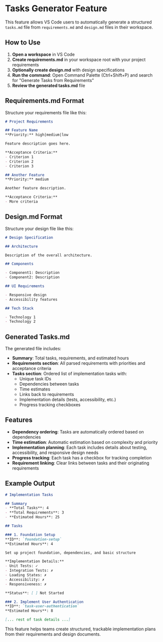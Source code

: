 # Tasks Generator Feature

This feature allows VS Code users to automatically generate a structured `tasks.md` file from `requirements.md` and `design.md` files in their workspace.

## How to Use

1. **Open a workspace** in VS Code
2. **Create requirements.md** in your workspace root with your project requirements
3. **Optionally create design.md** with design specifications
4. **Run the command**: Open Command Palette (Ctrl+Shift+P) and search for "Generate Tasks from Requirements"
5. **Review the generated tasks.md** file

## Requirements.md Format

Structure your requirements file like this:

```markdown
# Project Requirements

## Feature Name
**Priority:** high|medium|low

Feature description goes here.

**Acceptance Criteria:**
- Criterion 1
- Criterion 2
- Criterion 3

## Another Feature
**Priority:** medium

Another feature description.

**Acceptance Criteria:**
- More criteria
```

## Design.md Format

Structure your design file like this:

```markdown
# Design Specification

## Architecture

Description of the overall architecture.

## Components

- Component1: Description
- Component2: Description

## UI Requirements

- Responsive design
- Accessibility features

## Tech Stack

- Technology 1
- Technology 2
```

## Generated Tasks.md

The generated file includes:
- **Summary**: Total tasks, requirements, and estimated hours
- **Requirements section**: All parsed requirements with priorities and acceptance criteria
- **Tasks section**: Ordered list of implementation tasks with:
  - Unique task IDs
  - Dependencies between tasks
  - Time estimates
  - Links back to requirements
  - Implementation details (tests, accessibility, etc.)
  - Progress tracking checkboxes

## Features

- **Dependency ordering**: Tasks are automatically ordered based on dependencies
- **Time estimation**: Automatic estimation based on complexity and priority
- **Implementation planning**: Each task includes details about testing, accessibility, and responsive design needs
- **Progress tracking**: Each task has a checkbox for tracking completion
- **Requirement linking**: Clear links between tasks and their originating requirements

## Example Output

```markdown
# Implementation Tasks

## Summary
- **Total Tasks**: 4
- **Total Requirements**: 3
- **Estimated Hours**: 25

## Tasks

### 1. Foundation Setup
**ID**: `foundation-setup`
**Estimated Hours**: 4

Set up project foundation, dependencies, and basic structure

**Implementation Details:**
- Unit Tests: ✓
- Integration Tests: ✗
- Loading States: ✗
- Accessibility: ✗
- Responsiveness: ✗

**Status**: [ ] Not Started

### 2. Implement User Authentication
**ID**: `task-user-authentication`
**Estimated Hours**: 8

[... rest of task details ...]
```

This feature helps teams create structured, trackable implementation plans from their requirements and design documents.
